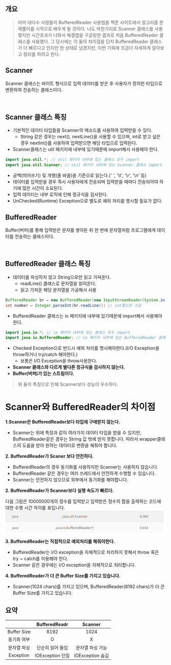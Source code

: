 ## 개요

> 아마 대다수 사람들이 BufferedReader 사용법을 백준 사이트에서 알고리즘 문제풀이를 시작으로 배우게 될 것이다.
> 나도 마찬가지로 Scanner 클래스를 사용했지만 시간초과가 나와서 해결법을 구글링한 결과로 처음 BufferedReader 클래스를 사용했다.
> 그 당시에는 이 둘의 차이점을 단지 BufferedReader 클래스가 더 빠르다고 인지만 한 상태로 넘겼지만,
> 이번 기회에 조금더 자세하게 알아보고 정리를 하려고 한다.

## Scanner

Scanner 클래스는 바이트 형식으로 입력 데이터를 받은 후 사용자가 정의한 타입으로 변환하여 전송하는 클래스이다.

<br>

## Scanner 클래스 특징

- 기본적인 데이터 타입들을 Scanner의 메소드를 사용하여 입력받을 수 있다.
  - String 같은 경우는 next(), nextLine()을 사용할 수 있으며, int로 받고 싶은 경우 nextInt()를 사용하여 입력받으면 해당 타입으로 입력된다.
- Scanner클래스는 util 패키지에 내부에 있기때문에 import해서 사용해야 한다.

```java
import java.util.*; // util 패키지 내부에 있는 클래스 모두 import
import java.util.Scanner; // util 패키지 내부에 있는 Scanner 클래스 import
```

- 공백(띄어쓰기) 및 개행(줄 바꿈)을 기준으로 읽는다.(' ', '\t', '\r', '\n' 등)
- 데이터를 입력받을 경우 즉시 사용자에게 전송되며 입력받을 때마다 전송되어야 하기에 많은 시간이 소요된다.
- 입력 데이터는 내부 로직에 인해 정규식을 검사한다.
- UnChecked(Runtime) Exception으로 별도로 예외 처리를 명시할 필요가 없다.

## BufferedReader

Buffer(버퍼)를 통해 입력받은 문자를 쌓아둔 뒤 한 번에 문자열처럼 프로그램에게 데이터를 전송하는 클래스이다.

<br>

## BufferedReader 클래스 특징

- 데이터를 파싱하지 않고 String으로만 읽고 가져온다.
  - readLine() 클래스로 문자열을 읽어온다.
  - 읽고 가져온 해당 문자열을 가공해서 사용

```java
BufferedReader br = new BufferedReader(new InputStreamReader(System.in));
int number = Integer.parseInt(br.readLine()) // int형으로 가공
```

- BufferedReader 클래스는 io 패키지에 내부에 있기때문에 import해서 사용해야 한다.

```java
import java.io.*; // io 패키지 내부에 있는 클래스 모두 import
import java.io.BufferedReader; // io 패키지 내부에 있는 BufferedReader 클래스 import

```

- Checked Exception으로 반드시 예외 처리를 명시해야한다.(I/O Exception을 throw하거나 try/catch 해야한다.)
  - 보통은 I/O Exception을 throw사용한다.
- **Scanner 클래스와 다르게 별다른 정규식을 검사하지 않는다.**
- **Buffer(버퍼)가 있는 스트림이다.**

> 위 둘의 특징으로 인해 Scanner보다 성능이 우수하다.

# Scanner와 BufferedReader의 차이점

**1.Scanner은 BufferedReader보다 타입에 구애받지 않는다.**

- Scanner는 위에 특징과 같이 여러가지 데이터 타입을 받을 수 있지만, BufferedReader같은 경우는 String 값 밖에 받지 못합니다.
  따라서 wrapper클래스의 도움을 받아 원하는 데이터로 변환을 해줘야 합니다.

**2. BufferedReader가 Scaner 보다 안전하다.**

- BufferedReader의 경우 동기화를 사용하지만 Scanner는 사용하지 않습니다.
- BufferedReader 같은 경우는 여러 쓰레드에서 안전하게 수행할 수 있습니다.
- Scanner는 안전하지 않으므로 외부에서 동기화를 해야합니다.

**2. BufferedReader가 Scanner보다 실행 속도가 빠르다.**

다음 그림은 10000000개의 정수를 입력받고 입력받은 정수의 합을 출력하는 코드에 대한 수행 시간 차이를 표입니다.
![speed](../img/speed.png)

**3. BufferedReader는 직접적으로 예외처리를 해줘야한다.**

- BufferedReader는 I/O exception을 자체적으로 처리하지 못해서 throw 혹은 try ~ catch를 이용해야 한다.
- Scanner 같은 경우에는 I/O exception을 자체적으로 처리합니다.

**4. BufferedReader가 더 큰 Buffer Size를 가지고 있습니다.**

- Scanner(1024 chars)를 가지고 있으며, BufferedReader(8192 chars)가 더 큰 Buffer Size를 가지고 있습니다.

## 요약

|             | **BufferedReadr** |   **Scanner**    |
| :---------: | :---------------: | :--------------: |
| Buffer Size |       8192        |       1024       |
| 동기화 여부 |         O         |        X         |
| 문자열 파싱 | 단순히 읽어 들임  | 문자열 파싱 가능 |
|  Exception  | IOException 던짐  | IOException 숨김 |
